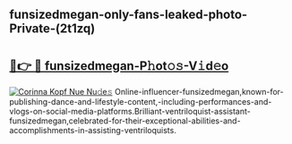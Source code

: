 ## funsizedmegan-only-fans​-leaked-photo​-Private-(2t1zq)


# <h2><a href="https://mediaupload.pro?title=funsizedmegan&ref=git">🔗👉 🔴 funsizedmegan-P𝚑ot𝚘𝚜-V𝚒d𝚎o</a></h2>

[![Corinna Kopf Nue Nu𝚍e𝚜](https://i.imgur.com/0qMVB7G.gif)](https://mediaupload.pro?title=funsizedmegan&ref=git)
Online-influencer-funsizedmegan,known-for-publishing-dance-and-lifestyle-content,-including-performances-and-vlogs-on-social-media-platforms.Brilliant-ventriloquist-assistant-funsizedmegan,celebrated-for-their-exceptional-abilities-and-accomplishments-in-assisting-ventriloquists.  